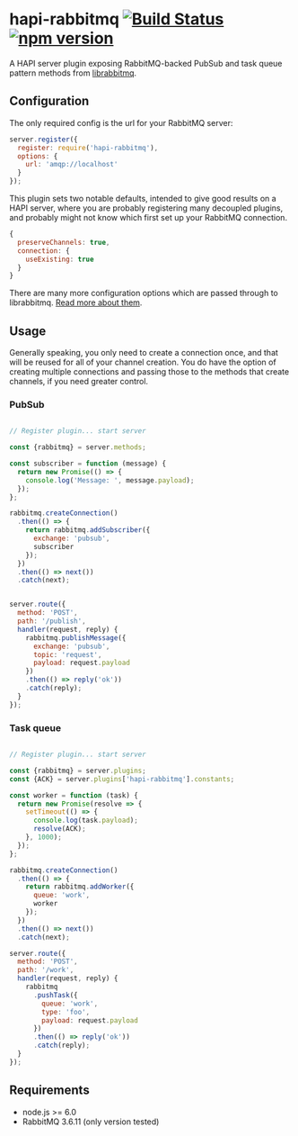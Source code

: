 hapi-rabbitmq [![Build Status](https://travis-ci.org/mshick/hapi-rabbitmq.svg?branch=master)](https://travis-ci.org/mshick/hapi-rabbitmq) [![npm version](https://badge.fury.io/js/hapi-rabbitmq.svg)](https://badge.fury.io/js/hapi-rabbitmq)
==============

A HAPI server plugin exposing RabbitMQ-backed PubSub and task queue pattern methods from [librabbitmq](https://github.com/librabbitmq/).

Configuration
-------------

The only required config is the url for your RabbitMQ server:

```js
server.register({
  register: require('hapi-rabbitmq'),
  options: {
    url: 'amqp://localhost'
  }
});
```

This plugin sets two notable defaults, intended to give good results on a HAPI server, where you are probably registering many decoupled plugins, and probably might not know which first set up your RabbitMQ connection.

```js
{
  preserveChannels: true,
  connection: {
    useExisting: true
  }
}
```

There are many more configuration options which are passed through to librabbitmq. [Read more about them](https://github.com/mshick/librabbitmq#configuration).

Usage
-----

Generally speaking, you only need to create a connection once, and that will be reused for all of your channel creation. You do have the option of creating multiple connections and passing those to the methods that create channels, if you need greater control.

### PubSub

```js

// Register plugin... start server

const {rabbitmq} = server.methods;

const subscriber = function (message) {
  return new Promise(() => {
    console.log('Message: ', message.payload);
  });
};

rabbitmq.createConnection()
  .then(() => {
    return rabbitmq.addSubscriber({
      exchange: 'pubsub',
      subscriber
    });
  })
  .then(() => next())
  .catch(next);


server.route({
  method: 'POST',
  path: '/publish',
  handler(request, reply) {
    rabbitmq.publishMessage({
      exchange: 'pubsub',
      topic: 'request',
      payload: request.payload
    })
    .then(() => reply('ok'))
    .catch(reply);
  }
});
```

### Task queue

```js

// Register plugin... start server

const {rabbitmq} = server.plugins;
const {ACK} = server.plugins['hapi-rabbitmq'].constants;

const worker = function (task) {
  return new Promise(resolve => {
    setTimeout(() => {
      console.log(task.payload);
      resolve(ACK);
    }, 1000);
  });
};

rabbitmq.createConnection()
  .then(() => {
    return rabbitmq.addWorker({
      queue: 'work',
      worker
    });
  })
  .then(() => next())
  .catch(next);

server.route({
  method: 'POST',
  path: '/work',
  handler(request, reply) {
    rabbitmq
      .pushTask({
        queue: 'work',
        type: 'foo',
        payload: request.payload
      })
      .then(() => reply('ok'))
      .catch(reply);
  }
});
```

Requirements
------------

*   node.js >= 6.0
*   RabbitMQ 3.6.11 (only version tested)
